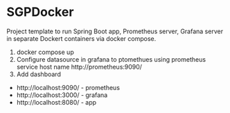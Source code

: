 # SGPDocker
Project template to run Spring Boot app, Prometheus server, Grafana server in separate Dockert containers via docker compose.

1. docker compose up
2. Configure datasource in grafana to ptomethues using prometheus service host name http://prometheus:9090/
3. Add dashboard

- http://localhost:9090/ - prometheus
- http://localhost:3000/ - grafana
- http://localhost:8080/ - app



